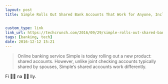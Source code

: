 ```yaml
---
layout: post
title: Simple Rolls Out Shared Bank Accounts That Work for Anyone, Including Roommates | TechCrunch


custom_type: link
link_url: https://techcrunch.com/2016/09/29/simple-rolls-out-shared-bank-accounts-that-work-for-anyone-including-roommates/
tags: [banking, tech]
date: 2016-12-12 15:21
---
```


> Online banking service Simple is today rolling out a new product: shared accounts. However, unlike joint checking accounts typically shared by spouses, Simple’s shared accounts work differently.

Fi 👏🏽 na 👏🏽 lly.
